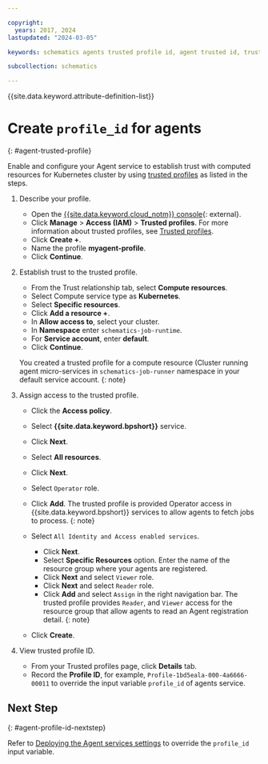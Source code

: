 ```yaml
---

copyright:
  years: 2017, 2024
lastupdated: "2024-03-05"

keywords: schematics agents trusted profile id, agent trusted id, trusted profile,

subcollection: schematics

---
```


{{site.data.keyword.attribute-definition-list}}


# Create `profile_id` for agents
{: #agent-trusted-profile}

Enable and configure your Agent service to establish trust with computed resources for Kubernetes cluster by using [trusted profiles](/docs/account?topic=account-create-trusted-profile&interface=ui#create-profile-compute) as listed in the steps.

1. Describe your profile.
   - Open the [{{site.data.keyword.cloud_notm}} console](https://cloud.ibm.com){: external}.
   - Click **Manage** > **Access (IAM)** > **Trusted profiles**. For more information about trusted profiles, see [Trusted profiles](/docs/account?topic=account-create-trusted-profile&interface=ui).
   - Click **Create +**.
   - Name the profile **myagent-profile**.
   - Click **Continue**.
 
2. Establish trust to the trusted profile.
   - From the Trust relationship tab, select **Compute resources**.
   - Select Compute service type as **Kubernetes**.
   - Select **Specific resources**.
   - Click **Add a resource +**.
   - In **Allow access to**, select your cluster.
   - In **Namespace** enter `schematics-job-runtime`.
   - For **Service account**, enter **default**.
   - Click **Continue**.

   You created a trusted profile for a compute resource (Cluster running agent micro-services in `schematics-job-runner` namespace in your default service account.
   {: note}

3. Assign access to the trusted profile.

   - Click the **Access policy**.
   - Select **{{site.data.keyword.bpshort}}** service.
   - Click **Next**.
   - Select **All resources**.
   - Click **Next**.
   - Select `Operator` role.
   - Click **Add**.
     The trusted profile is provided Operator access in {{site.data.keyword.bpshort}} services to allow agents to fetch jobs to process.
     {: note}

   - Select `All Identity and Access enabled services`.
      - Click **Next**.
      - Select **Specific Resources** option. Enter the name of the resource group where your agents are registered.
      - Click **Next** and select `Viewer` role.
      - Click **Next** and select `Reader` role.
      - Click **Add** and select `Assign` in the right navigation bar.
        The trusted profile provides `Reader`, and `Viewer` access for the resource group that allow agents to read an Agent registration detail.
        {: note}

   - Click **Create**.

4. View trusted profile ID.

   - From your Trusted profiles page, click **Details** tab.
   - Record the **Profile ID**, for example, `Profile-1bd5eala-000-4a6666-00011` to override the input variable `profile_id` of agents service.

## Next Step
{: #agent-profile-id-nextstep}

Refer to [Deploying the Agent services settings](/docs/schematics?topic=schematics-plan-agent-overview) to override the `profile_id` input variable.
